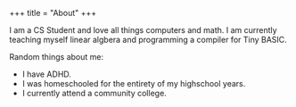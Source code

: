 +++
title = "About"
+++


I am a CS Student and love all things computers and math. I am currently teaching myself linear algbera and programming a compiler for Tiny BASIC.


Random things about me:

- I have ADHD.
- I was homeschooled for the entirety of my highschool years.
- I currently attend a community college.
